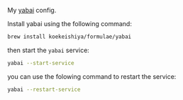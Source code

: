 My [yabai](https://github.com/koekeishiya/yabai) config.

Install yabai using the following command:

```sh
brew install koekeishiya/formulae/yabai
```

then start the `yabai` service:

```sh
yabai --start-service
```

you can use the folowing command to restart the service:

```sh
yabai --restart-service
```
